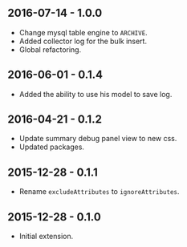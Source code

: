 2016-07-14 - 1.0.0
------------------
* Change mysql table engine to `ARCHIVE`.
* Added collector log for the bulk insert.
* Global refactoring.

2016-06-01 - 0.1.4
------------------
* Added the ability to use his model to save log.

2016-04-21 - 0.1.2
------------------
* Update summary debug panel view to new css.
* Updated packages.

2015-12-28 - 0.1.1
-------------------
* Rename `excludeAttributes` to `ignoreAttributes`.

2015-12-28 - 0.1.0
-------------------
* Initial extension.

